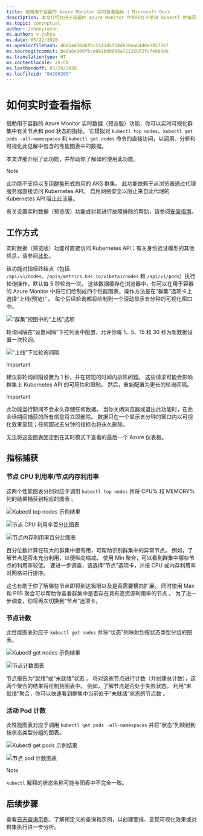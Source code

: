 ```yaml
---
title: 使用用于容器的 Azure Monitor 实时查看指标 | Microsoft Docs
description: 本文介绍在用于容器的 Azure Monitor 中如何在不使用 kubectl 的情况下实时查看指标。
ms.topic: conceptual
author: Johnnytechn
ms.author: v-johya
ms.date: 05/22/2020
ms.openlocfilehash: d681ad10a0fbc5141d5f58d93bea64d8e292776f
ms.sourcegitcommit: be0a8e909fbce6b1b09699a721268f2fc7eb89de
ms.translationtype: HT
ms.contentlocale: zh-CN
ms.lasthandoff: 05/29/2020
ms.locfileid: "84200205"
---
```

# <a name="how-to-view-metrics-in-real-time"></a>如何实时查看指标

借助用于容器的 Azure Monitor 实时数据（预览版）功能，你可以实时可视化群集中有关节点和 pod 状态的指标。 它模拟对 `kubectl top nodes`、`kubectl get pods -all-namespaces` 和 `kubectl get nodes` 命令的直接访问，以调用、分析和可视化此见解中包含的性能图表中的数据。 

本文详细介绍了此功能，并帮助你了解如何使用此功能。  

>[!NOTE]
>此功能不支持以[专用群集](https://azure.microsoft.com/updates/aks-private-cluster/)形式启用的 AKS 群集。 此功能依赖于从浏览器通过代理服务器直接访问 Kubernetes API。 启用网络安全以阻止来自此代理的 Kubernetes API 阻止此流量。 

有关设置实时数据（预览版）功能或对其进行故障排除的帮助，请参阅[安装指南](container-insights-livedata-setup.md)。

## <a name="how-it-works"></a>工作方式 

实时数据（预览版）功能可直接访问 Kubernetes API；有关身份验证模型的其他信息，请参阅[此处](https://kubernetes.io/docs/concepts/overview/kubernetes-api/)。 

该功能对指标终结点（包括 `/api/v1/nodes`、`/apis/metrics.k8s.io/v1beta1/nodes` 和 `/api/v1/pods`）执行轮询操作，默认每 5 秒轮询一次。 这些数据缓存在浏览器中，你可以在用于容器的 Azure Monitor 中将它们绘制成四个性能图表，操作方法是在“群集”选项卡上选择“上线(预览)” 。 每个后续轮询都将绘制到一个滚动显示五分钟的可视化窗口中。 

![“群集”视图中的“上线”选项](./media/container-insights-livedata-metrics/cluster-view-go-live-example-01.png)

轮询间隔在“设置间隔”下拉列表中配置，允许你每 1、5、15 和 30 秒为新数据设置一次轮询。 

![“上线”下拉轮询间隔](./media/container-insights-livedata-metrics/cluster-view-polling-interval-dropdown.png)

>[!IMPORTANT]
>建议将轮询间隔设置为 1 秒，并在较短的时间内排除问题。 这些请求可能会影响群集上 Kubernetes API 的可用性和限制。 然后，重新配置为更长的轮询间隔。 

>[!IMPORTANT]
>此功能运行期间不会永久存储任何数据。 当你关闭浏览器或退出此功能时，在此会话期间捕获的所有信息将立即删除。 数据只在一个显示五分钟的窗口内以可视化效果呈现；任何超过五分钟的指标也将永久删除。

无法将这些图表固定到在实时模式下查看的最后一个 Azure 仪表板。

## <a name="metrics-captured"></a>指标捕获

### <a name="node-cpu-utilization---node-memory-utilization-"></a>节点 CPU 利用率/节点内存利用率 

这两个性能图表分别对应于调用 `kubectl top nodes` 并将 CPU% 和 MEMORY% 列的结果捕获到相应的图表 。 

![Kubectl top nodes 示例结果](./media/container-insights-livedata-metrics/kubectl-top-nodes-example.png)

![节点 CPU 利用率百分比图表](./media/container-insights-livedata-metrics/cluster-view-node-cpu-util.png)

![节点内存利用率百分比图表](./media/container-insights-livedata-metrics/cluster-view-node-memory-util.png)

百分位数计算在较大的群集中很有用，可帮助识别群集中的异常节点。 例如，了解节点是否未充分利用，以便纵向缩减。 使用 Min 聚合，可以看到群集中哪些节点的利用率较低。 要进一步调查，请选择“节点”选项卡，并按 CPU 或内存利用率对网格进行排序。

这也有助于你了解哪些节点即将到达极限以及是否需要横向扩展。 同时使用 Max 和 P95 聚合可以帮助你查看群集中是否存在具有高资源利用率的节点 。 为了进一步调查，你将再次切换到“节点”选项卡。

### <a name="node-count"></a>节点计数

此性能图表对应于 `kubectl get nodes` 并将“状态”列映射到按状态类型分组的图表。

![Kubectl get nodes 示例结果](./media/container-insights-livedata-metrics/kubectl-get-nodes-example.png)

![节点计数图表](./media/container-insights-livedata-metrics/cluster-view-node-count-01.png)

节点报告为“就绪”或“未就绪”状态 。 将对这些节点进行计数（并创建总计数），这两个聚合的结果将绘制到图表中。
例如，了解节点是否处于失败状态。 利用“未就绪”聚合，你可以快速看到群集中当前处于“未就绪”状态的节点数 。

### <a name="active-pod-count"></a>活动 Pod 计数

此性能图表对应于调用 `kubectl get pods -all-namespaces` 并将“状态”列映射到按状态类型分组的图表。

![Kubectl get pods 示例结果](./media/container-insights-livedata-metrics/kubectl-get-pods-example.png)

![节点 pod 计数图表](./media/container-insights-livedata-metrics/cluster-view-node-pod-count.png)

>[!NOTE]
>`kubectl` 解释的状态名称可能与图表中不完全一致。 

## <a name="next-steps"></a>后续步骤

查看[日志查询示例](container-insights-log-search.md#search-logs-to-analyze-data)，了解预定义的查询和示例，以创建警报、呈现可视化效果或对群集执行进一步分析。

